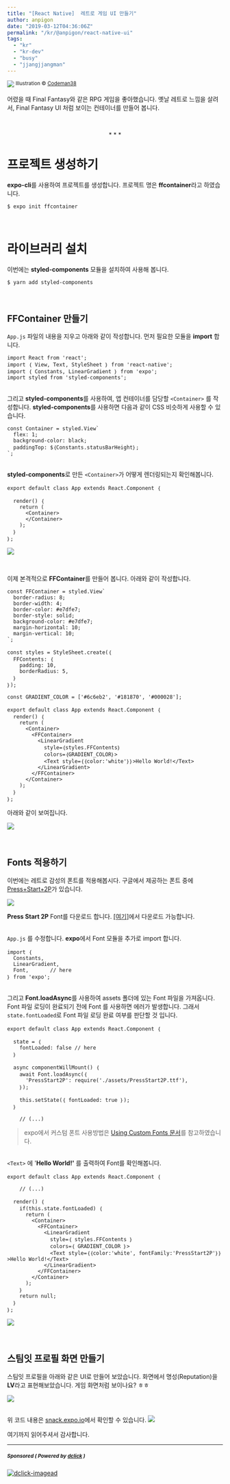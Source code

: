 ```yaml
---
title: "[React Native]  레트로 게임 UI 만들기"
author: anpigon
date: "2019-03-12T04:36:06Z"
permalink: "/kr/@anpigon/react-native-ui"
tags:
  - "kr"
  - "kr-dev"
  - "busy"
  - "jjangjjangman"
---
```

![](https://www.dafont.com/img/illustration/p/r/press_start_2p.png)
<sup>Illustration © [Codeman38](http://www.zone38.net/font/)</sup>

어렸을 때 Final Fantasy와 같은 RPG 게임을 좋아했습니다. 옛날 레트로 느낌을 살려서, Final Fantasy UI 처럼 보이는 컨테이너를 만들어 봅니다.

<br><center>* * *</center>

# 프로젝트 생성하기

**expo-cli**를 사용하여 프로젝트를 생성합니다. 프로젝트 명은 **ffcontainer**라고 하였습니다.

    $ expo init ffcontainer

&nbsp;

# 라이브러리 설치

이번에는 **styled-components** 모듈을 설치하여 사용해 봅니다. 

    $ yarn add styled-components

&nbsp;

## **FFContainer** 만들기

`App.js` 파일의 내용을 지우고 아래와 같이 작성합니다. 먼저 필요한 모듈을 **import** 합니다.

    import React from 'react';
    import ｛ View, Text, StyleSheet ｝ from 'react-native';
    import ｛ Constants, LinearGradient ｝ from 'expo';
    import styled from 'styled-components';

<br>그리고 **styled-components**를 사용하여, 앱 컨테이너를 담당할 `<Container>` 를 작성합니다. **styled-components**를 사용하면 다음과 같이 CSS 비슷하게 사용할 수 있습니다. 

    const Container = styled.View`
      flex: 1;
      background-color: black;
      paddingTop: $｛Constants.statusBarHeight｝;
    `;

<br>**styled-components**로 만든 `<Container>`가 어떻게 렌더링되는지 확인해봅니다.

    export default class App extends React.Component ｛
    
      render() ｛
        return (
          <Container>
          </Container>
        );
      ｝
    ｝;

![](https://steemitimages.com/300x0/https://user-images.githubusercontent.com/3969643/54168418-ba7a7b00-44b1-11e9-9732-dd9939ef93aa.png)

&nbsp;

이제 본격적으로 **FFContainer**를 만들어 봅니다. 아래와 같이 작성합니다.

    const FFContainer = styled.View`
      border-radius: 8;							
      border-width: 4;
      border-color: #e7dfe7;
      border-style: solid;
      background-color: #e7dfe7;	
      margin-horizontal: 10; 
      margin-vertical: 10;
    `;
    
    const styles = StyleSheet.create(｛
      FFContents: ｛
        padding: 10, 
        borderRadius: 5,
      ｝
    ｝);
    
    const GRADIENT_COLOR = ['#6c6eb2', '#181870', '#000028'];
    
    export default class App extends React.Component ｛
      render() ｛
        return (
          <Container>
            <FFContainer>
              <LinearGradient 
                style=｛styles.FFContents｝
                colors=｛GRADIENT_COLOR｝>
                <Text style=｛｛color:'white'｝｝>Hello World!</Text>
              </LinearGradient>
            </FFContainer>
          </Container>
        );
      ｝
    ｝;

아래와 같이 보여집니다.

![](https://steemitimages.com/300x0/https://ipfs.busy.org/ipfs/Qmcci7iMVbsGKbvHNvFsKejJDPLg5mwUtXE8rfdPswuHVt)

&nbsp;

## Fonts 적용하기

이번에는 레트로 감성의 폰트를 적용해봅시다. 구글에서 제공하는 폰트 중에 [Press+Start+2P](https://fonts.google.com/specimen/Press+Start+2P)가 있습니다.

![](https://steemitimages.com/0x0/https://ipfs.busy.org/ipfs/QmQ9DJ62YkZJfYmqw9AnKY1nJtP7mCWEvHN8tm81PCmwnz)


**Press Start 2P** Font를 다운로드 합니다. [\[여기\]](https://www.dafont.com/press-start-2p.font)에서 다운로드 가능합니다.


<br>`App.js` 를 수정합니다. **expo**에서 Font 모듈을 추가로 import 합니다.

    import ｛ 
      Constants, 
      LinearGradient, 
      Font,       // here
    ｝ from 'expo';

<br>그리고 **Font.loadAsync**를 사용하여 assets 폴더에 있는 Font 파일을 가져옵니다.  Font 파일 로딩이 완료되기 전에 Font 를 사용하면 에러가 발생합니다. 그래서`state.fontLoaded`로 Font 파일 로딩 완료 여부를 판단할 것 입니다.

    export default class App extends React.Component ｛
    
      state = ｛
        fontLoaded: false // here
      ｝
    
      async componentWillMount() ｛
        await Font.loadAsync(｛
          'PressStart2P': require('./assets/PressStart2P.ttf'),
        ｝);
    
        this.setState(｛ fontLoaded: true ｝);
      ｝
    
    	// (...)

> expo에서 커스텀 폰트 사용방법은 [Using Custom Fonts 문서](https://docs.expo.io/versions/latest/guides/using-custom-fonts/)를 참고하였습니다.

<br>`<Text>` 에 '**Hello World!'** 를 출력하여 Font를 확인해봅니다.


    export default class App extends React.Component ｛
    
    	// (...)
    	
      render() ｛
        if(this.state.fontLoaded) ｛
          return (
            <Container>
              <FFContainer>
                <LinearGradient 
                  style=｛ styles.FFContents ｝
                  colors=｛ GRADIENT_COLOR ｝>
                  <Text style=｛｛color:'white', fontFamily:'PressStart2P'｝｝>Hello World!</Text>
                </LinearGradient>
              </FFContainer>
            </Container>
          );
        ｝
        return null;
      ｝
    ｝;

![](https://steemitimages.com/300x0/https://ipfs.busy.org/ipfs/QmbepC3x61hFG82MZVGHryBwbj84dghc5C2kAqLnySVAfd)

&nbsp;

## 스팀잇 프로필 화면 만들기

스팀잇 프로필을 아래와 같은 UI로 만들어 보았습니다. 화면에서 명성(Reputation)을 **LV**라고 표현해보았습니다. 게임 화면처럼 보이나요? ㅎㅎ

![](https://steemitimages.com/400x0/https://ipfs.busy.org/ipfs/QmcSsXhtNEsspdi2tDXecvYaSxGwgkhpVoEZXvThS6n9Sg)

<br>위 코드 내용은 [snack.expo.io](https://snack.expo.io/@markan/ffcontainer)에서 확인할 수 있습니다.
[![](https://steemitimages.com/0x0/https://ipfs.busy.org/ipfs/QmTVnuTbditvDLhggrrfkCVCgdwnU1MyveLfqrjbyzHvfk)](https://snack.expo.io/@markan/ffcontainer)

여기까지 읽어주셔서 감사합니다.

---

#####  <sub> **Sponsored ( Powered by [dclick](https://www.dclick.io) )** </sub>
[![dclick-imagead](https://s3.ap-northeast-2.amazonaws.com/dclick/image/dclick/1552477485946.png)](https://api.dclick.io/v1/c?x=eyJhbGciOiJIUzI1NiIsInR5cCI6IkpXVCJ9.eyJjIjoiYW5waWdvbiIsInMiOiJyZWFjdC1uYXRpdmUtdWkiLCJhIjpbImktMTk1Il0sInVybCI6Imh0dHBzOi8vd3d3LmRjbGljay5pby9tb25ldGl6ZSIsImlhdCI6MTU1MjU1NjI0NCwiZXhwIjoxODY3OTE2MjQ0fQ.FiO_qBavmlNqL0xUBnJ6Fabwh725lf-xt4VZxcIMtfQ)